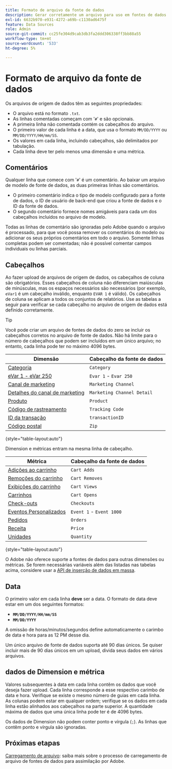 ```yaml
---
title: Formato de arquivo da fonte de dados
description: Gerar corretamente um arquivo para uso em fontes de dados.
exl-id: 6632b970-e931-4272-a69b-c1130ad6475f
feature: Data Sources
role: Admin
source-git-commit: cc25fe304d9cab3db3fa2ddd306338ff3bb88a55
workflow-type: tm+mt
source-wordcount: '533'
ht-degree: 5%

---
```


# Formato de arquivo da fonte de dados

Os arquivos de origem de dados têm as seguintes propriedades:

* O arquivo está no formato `.txt`.
* As linhas comentadas começam com &#39;`#`&#39; e são opcionais.
* A primeira linha não comentada contém os cabeçalhos do arquivo.
* O primeiro valor de cada linha é a data, que usa o formato `MM/DD/YYYY` ou `MM/DD/YYYY/HH/mm/SS`.
* Os valores em cada linha, incluindo cabeçalhos, são delimitados por tabulação.
* Cada linha deve ter pelo menos uma dimensão e uma métrica.

## Comentários

Qualquer linha que comece com &#39;`#`&#39; é um comentário. Ao baixar um arquivo de modelo de fonte de dados, as duas primeiras linhas são comentários.

* O primeiro comentário indica o tipo de modelo configurado para a fonte de dados, o ID de usuário de back-end que criou a fonte de dados e o ID da fonte de dados.
* O segundo comentário fornece nomes amigáveis para cada um dos cabeçalhos incluídos no arquivo de modelo.

Todas as linhas de comentário são ignoradas pelo Adobe quando o arquivo é processado, para que você possa remover os comentários do modelo ou adicionar os seus próprios comentários em todo o arquivo. Somente linhas completas podem ser comentadas; não é possível comentar campos individuais ou linhas parciais.

## Cabeçalhos

Ao fazer upload de arquivos de origem de dados, os cabeçalhos de coluna são obrigatórios. Esses cabeçalhos de coluna não diferenciam maiúsculas de minúsculas, mas os espaços necessários são necessários (por exemplo, `eVar1` é um cabeçalho inválido, enquanto `EVAR 1` é válido). Os cabeçalhos de coluna se aplicam a todos os conjuntos de relatórios. Use as tabelas a seguir para verificar se cada cabeçalho no arquivo de origem de dados está definido corretamente.

>[!TIP]
>
>Você pode criar um arquivo de fontes de dados do zero se incluir os cabeçalhos corretos no arquivo de fonte de dados. Não há limite para o número de cabeçalhos que podem ser incluídos em um único arquivo; no entanto, cada linha pode ter no máximo 4096 bytes.

| Dimensão | Cabeçalho da fonte de dados |
| --- | --- |
| [Categoria](/help/components/dimensions/category.md) | `Category` |
| [eVar 1 - eVar 250](/help/components/dimensions/evar.md) | `Evar 1` - `Evar 250` |
| [Canal de marketing](/help/components/dimensions/marketing-channel.md) | `Marketing Channel` |
| [Detalhes do canal de marketing](/help/components/dimensions/marketing-detail.md) | `Marketing Channel Detail` |
| [Produto](/help/components/dimensions/product.md) | `Product` |
| [Código de rastreamento](/help/components/dimensions/tracking-code.md) | `Tracking Code` |
| [ID da transação](/help/implement/vars/page-vars/transactionid.md) | `transactionID` |
| [Código postal](/help/components/dimensions/zip-code.md) | `Zip` |

{style="table-layout:auto"}

Dimension e métricas entram na mesma linha de cabeçalho.

| Métrica | Cabeçalho da fonte de dados |
| --- | --- |
| [Adições ao carrinho](/help/components/metrics/cart-additions.md) | `Cart Adds` |
| [Remoções do carrinho](/help/components/metrics/cart-removals.md) | `Cart Removes` |
| [Exibições do carrinho](/help/components/metrics/cart-views.md) | `Cart Views` |
| [Carrinhos](/help/components/metrics/carts.md) | `Cart Opens` |
| [Check-outs](/help/components/metrics/checkouts.md) | `Checkouts` |
| [Eventos Personalizados](/help/components/metrics/custom-events.md) | `Event 1` - `Event 1000` |
| [Pedidos](/help/components/metrics/orders.md) | `Orders` |
| [Receita](/help/components/metrics/revenue.md) | `Price` |
| [Unidades](/help/components/metrics/units.md) | `Quantity` |

{style="table-layout:auto"}

O Adobe não oferece suporte a fontes de dados para outras dimensões ou métricas. Se forem necessárias variáveis além das listadas nas tabelas acima, considere usar a [API de inserção de dados em massa](https://developer.adobe.com/analytics-apis/docs/2.0/guides/endpoints/bulk-data-insertion/).

## Data

O primeiro valor em cada linha **deve** ser a data. O formato de data deve estar em um dos seguintes formatos:

* **`MM/DD/YYYY/HH/mm/SS`**
* **`MM/DD/YYYY`**

A omissão de horas/minutos/segundos define automaticamente o carimbo de data e hora para as 12 PM desse dia.

Um único arquivo de fonte de dados suporta até 90 dias únicos. Se quiser incluir mais de 90 dias únicos em um upload, divida seus dados em vários arquivos.

## dados de Dimension e métrica

Valores subsequentes à data em cada linha contêm os dados que você deseja fazer upload. Cada linha corresponde a esse respectivo carimbo de data e hora. Verifique se existe o mesmo número de guias em cada linha. As colunas podem estar em qualquer ordem; verifique se os dados em cada linha estão alinhados aos cabeçalhos na parte superior. A quantidade máxima de dados que uma única linha pode ter é de 4096 bytes.

Os dados de Dimension não podem conter ponto e vírgula (`;`). As linhas que contêm ponto e vírgula são ignoradas.

## Próximas etapas

[Carregamento de arquivo](file-upload.md): saiba mais sobre o processo de carregamento de arquivo de fontes de dados para assimilação por Adobe.
